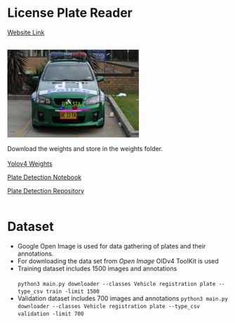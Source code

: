 # License Plate Reader
<a href="https://herokutrialopencv.herokuapp.com/">Website Link</a>
<br></br>

<div class="img-responsive">
<img src="https://github.com/sauravakolia/License_Plate_Reader/blob/main/static/detections/00c82d64185293a7.jpg" width="300" height="200">
</div>

Download the weights and store in the weights folder.
<br></br>
<a href="https://drive.google.com/file/d/1-3m0nYWJNWNuZSceAktTHWqJ2odQT1YI/view?usp=sharing">Yolov4 Weights</a>

<a href="https://colab.research.google.com/drive/1aJm4yzsulCxjVWUXOPEW0RAJ68MDbYHa?usp=sharing"> Plate Detection Notebook</a>

<a href="https://github.com/sauravakolia/License_Plate_Detector">Plate Detection Repository</a>
<br></br>

# Dataset
* Google Open Image is used for data gathering of plates and their annotations.
* For downloading the data set from <i>Open Image</i> OIDv4 ToolKit is used
* Training dataset includes 1500 images and annotations
<br></br>
  `python3 main.py downloader --classes Vehicle registration plate --type_csv train -limit 1500`
* Validation dataset includes 700 images and annotations 
   `python3 main.py downloader --classes Vehicle registration plate --type_csv validation -limit 700`
<br></br>

